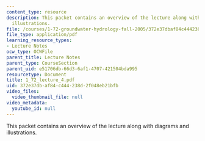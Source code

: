 ```yaml
---
content_type: resource
description: This packet contains an overview of the lecture along with diagrams and
  illustrations.
file: /courses/1-72-groundwater-hydrology-fall-2005/372e37dbaf84c444238d2f048eb21bfb_1_72_lecture_4.pdf
file_type: application/pdf
learning_resource_types:
- Lecture Notes
ocw_type: OCWFile
parent_title: Lecture Notes
parent_type: CourseSection
parent_uid: e51706db-66d3-6af1-4707-421504bda995
resourcetype: Document
title: 1_72_lecture_4.pdf
uid: 372e37db-af84-c444-238d-2f048eb21bfb
video_files:
  video_thumbnail_file: null
video_metadata:
  youtube_id: null
---
```

This packet contains an overview of the lecture along with diagrams and illustrations.

